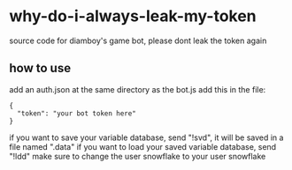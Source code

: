 # why-do-i-always-leak-my-token
source code for diamboy's game bot, please dont leak the token again

## how to use
add an auth.json at the same directory as the bot.js
add this in the file:
```
{
  "token": "your bot token here"
}
```
if you want to save your variable database, send "!svd", it will be saved in a file named ".data"
if you want to load your saved variable database, send "!ldd"
make sure to change the user snowflake to your user snowflake
